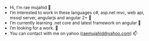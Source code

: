 - Hi, I’m rae mujahid 👋 
- I’m interested to work in these languages c#, asp.net mvc, web api, mssql server, angularjs and angular 2+ 👀 
- I’m currently learning .net core and latest framework on angular 🌱
- I’m looking for a work. 💞️ 
- You can contact with me on yahoo (raemujahid@yahoo.com) 📫 

